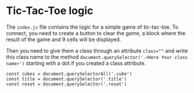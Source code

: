 # Tic-Tac-Toe logic
The `index.js` file contains the logic for a simple game of tic-tac-toe.
To connect, you need to create a button to clear the game, a block where the result of the game and 9 cells will be displayed.

Then you need to give them a class through an attribute `class=""` and write this class name to the method `document.querySelector('.<Here Your class name>')` starting with a dot if you created a class attribute.

```
const cubes = document.querySelectorAll('.cube')
const title = document.querySelector('.title')
const reset = document.querySelector('.reset')
```
